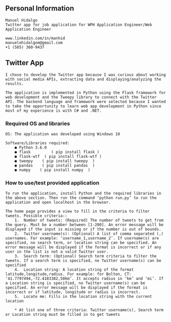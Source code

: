 ## Personal Information
	Manuel Hidalgo
	Twitter app for job application for WPH Application Engineer/Web Application Engineer

	www.linkedin.com/in/manhid
	manuelehidalgom@gmail.com
	+1 (585) 360-9437

## Twitter App
	I chose to develop the Twitter app because I was curious about working with social media APIs, extracting data and displaying/analyzing the results.

	The application is implemented in Python using the Flask framework for web development and the Tweepy library to connect with the Twitter API. The backend language and framework were selected because I wanted to take the opportunity to learn web app development in Python since most of my experience is with C# and .NET.

### Required OS and libraries
	OS: The application was developed using Windows 10

	Software/Libraries required:
		● Python 3.6.0
		● flask         ( pip install flask )
		● flask-wtf  ( pip install flask-wtf )
		● tweepy    ( pip install tweepy  )
		● pandas    ( pip install pandas  )
		● numpy    ( pip install numpy  )

### How to use/test provided application
	To run the application, install Python and the required libraries in the above section. Then run the command ‘python run.py’ to run the application and open localhost in the browser.

	The home page provides a view to fill in the criteria to filter tweets. Possible criteria::
		1.	Number of tweets: (Required) The number of tweets to get from the query. Must be a number between [1-200]. An error message will be displayed if the input is missing or if the number is out of bounds.
		2.	Twitter username(s): (Optional) A list of comma separated (,) usernames. For example: ‘username_1,username_2’. If username(s) are specified, no search term, or location string can be specified. An error message will be displayed if the format is incorrect or if any user in the list is not a valid Twitter user.
		3.	Search term: (Optional) Search term criteria to filter the tweets. If a search term is specified, no Twitter username(s) can be specified
		4.	Location string: A location string of the format latitude,longitude,radius. For example: for Bolton, CT: ‘41.7797494,-72.4183382,50km’. It accepts radius in ‘km’ and ‘mi’. If a Location string is specified, no Twitter username(s) can be specified. An error message will be displayed if the format is incorrect or if latitude, longitude or radius is incorrect.
		5.	Locate me: Fills in the location string with the current location

		* At list one of three criteria: Twitter username(s), Search term or Location string must be filled in to get tweets


